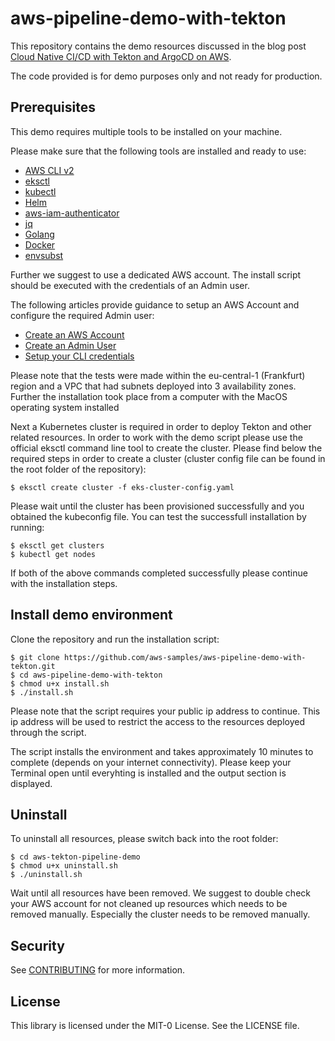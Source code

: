# aws-pipeline-demo-with-tekton


This repository contains the demo resources discussed in the blog post [Cloud Native CI/CD with Tekton and ArgoCD on AWS](https://aws.amazon.com/blogs/containers/cloud-native-ci-cd-with-tekton-and-argocd-on-aws/).

The code provided is for demo purposes only and not ready for production.

## Prerequisites
This demo requires multiple tools to be installed on your machine.

Please make sure that the following tools are installed and ready to use:

- [AWS CLI v2](https://docs.aws.amazon.com/cli/latest/userguide/install-cliv2.html)
- [eksctl](https://eksctl.io/introduction/#installation)
- [kubectl](https://kubernetes.io/docs/tasks/tools/)
- [Helm](https://helm.sh/docs/intro/install/)
- [aws-iam-authenticator](https://docs.aws.amazon.com/eks/latest/userguide/install-aws-iam-authenticator.html)
- [jq](https://stedolan.github.io/jq/download/)
- [Golang](https://go.dev/dl/)
- [Docker](https://www.docker.com/products/docker-desktop)
- [envsubst](https://formulae.brew.sh/formula/gettext)

Further we suggest to use a dedicated AWS account.
The install script should be executed with the credentials of an Admin user.

The following articles provide guidance to setup an AWS Account and configure the required Admin user:

- [Create an AWS Account](https://aws.amazon.com/premiumsupport/knowledge-center/create-and-activate-aws-account/)
- [Create an Admin User](https://docs.aws.amazon.com/IAM/latest/UserGuide/getting-started_create-admin-group.html)
- [Setup your CLI credentials](https://docs.aws.amazon.com/cli/latest/userguide/cli-configure-quickstart.html)

Please note that the tests were made within the eu-central-1 (Frankfurt) region and a VPC that had subnets deployed into 3 availability zones. Further the installation took place from a computer with the MacOS operating system installed

Next a Kubernetes cluster is required in order to deploy Tekton and other related resources. In order to work with the demo script please use the official eksctl command line tool to create the cluster.
Please find below the required steps in order to create a cluster (cluster config file can be found in the root folder of the repository):

```console
$ eksctl create cluster -f eks-cluster-config.yaml
```

Please wait until the cluster has been provisioned successfully and you obtained the kubeconfig file.
You can test the successfull installation by running:

```console
$ eksctl get clusters
$ kubectl get nodes
```

If both of the above commands completed successfully please continue with the installation steps.

## Install demo environment

Clone the repository and run the installation script:

```console
$ git clone https://github.com/aws-samples/aws-pipeline-demo-with-tekton.git
$ cd aws-pipeline-demo-with-tekton
$ chmod u+x install.sh
$ ./install.sh
```
Please note that the script requires your public ip address to continue. This ip address will be used to restrict the access to the resources deployed through the script.

The script installs the environment and takes approximately 10 minutes to complete (depends on your internet connectivity). Please keep your Terminal open until everyhting is installed and the output section is displayed.

## Uninstall

To uninstall all resources, please switch back into the root folder:

```console
$ cd aws-tekton-pipeline-demo
$ chmod u+x uninstall.sh
$ ./uninstall.sh
```

Wait until all resources have been removed. We suggest to double check your AWS account for not cleaned up resources which needs to be removed manually.
Especially the cluster needs to be removed manually.

## Security

See [CONTRIBUTING](CONTRIBUTING.md#security-issue-notifications) for more information.

## License

This library is licensed under the MIT-0 License. See the LICENSE file.

